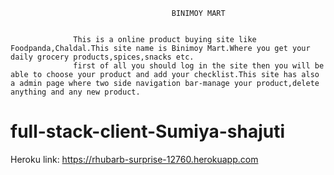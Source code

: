                                         BINIMOY MART
                 
                 
                  This is a online product buying site like Foodpanda,Chaldal.This site name is Binimoy Mart.Where you get your daily grocery products,spices,snacks etc.
                  first of all you should log in the site then you will be  able to choose your product and add your checklist.This site has also a admin page where two side navigation bar-manage your product,delete anything and any new product.
# full-stack-client-Sumiya-shajuti
Heroku link: https://rhubarb-surprise-12760.herokuapp.com
